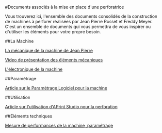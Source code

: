 #Documents associés à la mise en place d'une perforatrice

Vous trouverez ici, l'ensemble des documents consolidés de la construction de machines à perforer réalisées par Jean Pierre Rosset et Freddy Meyer. C'est un ensemble de documents qui vous permettra de vous inspirer ou d'utiliser les éléments pour votre propre besoin.

##La Machine

[La mécanique de la machine de Jean Pierre](mecanique/jeanpierre/2emeproto.md)

[Video de présentation des éléments mécaniques](https://www.youtube.com/watch?v=4iaGYADh8EE)

[L'électronique de la machine](electronique/electronique.md)

##Paramétrage

[Article sur le Paramétrage Logiciel pour la machine](logiciel/parametrage_machine.md)

##Utilisation

[Article sur l'utilisation d'APrint Studio pour la perforation](logiciel/utilisation_perforatrice.md)


##Eléments techniques

[Mesure de performances de la machine, paramétrage](miseaupoint/mesures.md)
